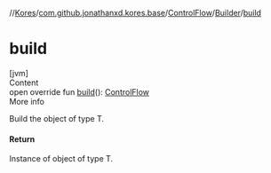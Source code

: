 //[Kores](../../../index.md)/[com.github.jonathanxd.kores.base](../../index.md)/[ControlFlow](../index.md)/[Builder](index.md)/[build](build.md)



# build  
[jvm]  
Content  
open override fun [build](build.md)(): [ControlFlow](../index.md)  
More info  


Build the object of type T.



#### Return  


Instance of object of type T.

  



